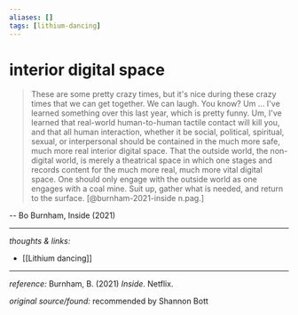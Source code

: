 ```yaml
---
aliases: []
tags: [lithium-dancing]
---
```


# interior digital space
> These are some pretty crazy times, but it's nice during these crazy times that we can get together. We can laugh. You know? Um ... 
> I've learned something over this last year, which is pretty funny. Um, I've learned that real-world human-to-human tactile contact will kill you, and that all human interaction, whether it be social, political, spiritual, sexual, or interpersonal should be contained in the much more safe, much more real interior digital space. That the outside world, the non-digital world, is merely a theatrical space in which one stages and records content for the much more real, much more vital digital space. One should only engage with the outside world as one engages with a coal mine. Suit up, gather what is needed, and return to the surface. [@burnham-2021-inside n.pag.]

-- Bo Burnham, Inside (2021) 



---

_thoughts & links:_

- [[Lithium dancing]]


---

_reference:_ Burnham, B. (2021) _Inside_. Netflix.

_original source/found:_ recommended by Shannon Bott